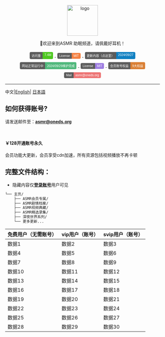 <div align="center">
  <a href="https://iasmr.org"><img width="100px" alt="logo" src="https://image.oneds.org/asmr.svg"/></a>
  <p>🎵欢迎来到ASMR 助眠频道，请佩戴好耳机！</p>
<style>
    .badge {
        display: inline-flex;
        border-radius: 4px;
        font-family: Arial, sans-serif;
        font-size: 10px;
        overflow: hidden;
        margin: 5px;
    }
    .color {
        background-color: #5C5C5C;
        color: white;
        padding: 4px 6px;
    }
    .color1 {
        background-color: #4DC71F;
        color: white;
        padding: 4px 6px;
    }
    .color2 {
        background-color: #F48041;
        color: white;
        padding: 4px 6px;
    }
    .color3 {
        background-color: #1080C2;
        color: white;
        padding: 4px 6px;
    }
    .color4 {
        background-color: #50B87C;
        color: white;
        padding: 4px 6px;
    }
    .color5 {
        background-color: #9E7DE1;
        color: white;
        padding: 4px 6px;
    }
    .color6 {
        background-color: #DA8035;
        color: white;
        padding: 4px 6px;
    }
    .color7 {
        background-color: #ED7474;
        color: white;
        padding: 4px 6px;
    }
</style>
<div>
    <a href="https://iasmr.org/">
        <div class="badge">
            <div class="color">访问量</div>
            <div class="color1">7.4M</div>
        </div>
    </a>
    <a href="https://iasmr.org/">
        <div class="badge">
            <div class="color">License</div>
            <div class="color2">MIT</div>
        </div>
    </a>
    <a href="https://gitlab.com/mni.dashan/Notes/-/raw/main/Other/text/update.md">
        <div class="badge">
            <div class="color">更新内容（点这里）</div>
            <div class="color3">2024/09/27</div>
        </div>
    </a>
</div>
<div>
    <a href="">
        <div class="badge">
            <div class="color">网站正常运行中</div>
            <div class="color4">2024/09/29维护完成</div>
        </div>
    </a>
    <a href="https://iasmr.org/">
        <div class="badge">
            <div class="color">License</div>
            <div class="color5">MIT</div>
        </div>
    </a>
    <a href="https://iasmr.org/">
        <div class="badge">
            <div class="color">会员账号权益</div>
            <div class="color6">9大权益</div>
        </div>
    </a>
    <a href="mailto:asmr@oneds.org?subject=主题（请修改）&body=这里是邮件正文（请修改）">
        <div class="badge">
            <div class="color">Mail</div>
            <div class="color7">asmr@oneds.org</div>
        </div>
    </a>
</div>
</div>







---

中文|[English]()| [日本語]()

## 如何获得账号?

 请发送邮件至：**asmr@oneds.org**

<br>

#### ￥128开通账号永久

会员功能大更新，会员享受cdn加速，所有资源包括视频播放不再卡顿

## 完整文件结构：

- 隐藏内容仅[**登录账号**](https://iasmr.org/@login)用户可见

```bash
└── 主页/
    ├── ASMR会员专属/
    ├── ASMR剧情档案/
    ├── ASMR视频典藏/
    ├── ASMR精选录集/
    ├── 深夜世界系列/
    └── 更多更新...
```





| 免费用户（无需账号） | vip用户（账号） | svip用户（账号） |
| -------------------- | --------------- | ---------------- |
| 数据1                | 数据2           | 数据3            |
| 数据4                | 数据5           | 数据6            |
| 数据7                | 数据8           | 数据9            |
| 数据10               | 数据11          | 数据12           |
| 数据13               | 数据14          | 数据15           |
| 数据16               | 数据17          | 数据18           |
| 数据19               | 数据20          | 数据21           |
| 数据22               | 数据23          | 数据24           |
| 数据25               | 数据26          | 数据27           |
| 数据28               | 数据29          | 数据30           |